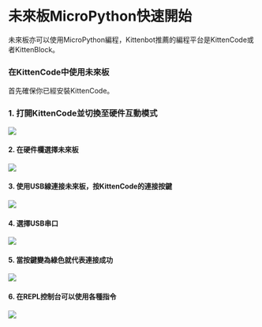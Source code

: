 # 未來板MicroPython快速開始

未來板亦可以使用MicroPython編程，Kittenbot推薦的編程平台是KittenCode或者KittenBlock。

### 在KittenCode中使用未來板

首先確保你已經安裝KittenCode。

### 1. 打開KittenCode並切換至硬件互動模式

![](https://kittenbothk.readthedocs.io/en/latest/\_images/kittenCode1.png)

#### 2. 在硬件欄選擇未來板

![](https://kittenbothk.readthedocs.io/en/latest/\_images/kittenCode2.png)

#### 3. 使用USB線連接未來板，按KittenCode的連接按鍵

![](https://kittenbothk.readthedocs.io/en/latest/\_images/kittenCode3.png)

#### 4. 選擇USB串口

![](https://kittenbothk.readthedocs.io/en/latest/\_images/kittenCode4.png)

#### 5. 當按鍵變為綠色就代表連接成功

![](https://kittenbothk.readthedocs.io/en/latest/\_images/kittenCode5.png)

#### 6. 在REPL控制台可以使用各種指令

![](https://kittenbothk.readthedocs.io/en/latest/\_images/kittenCode6.png)
